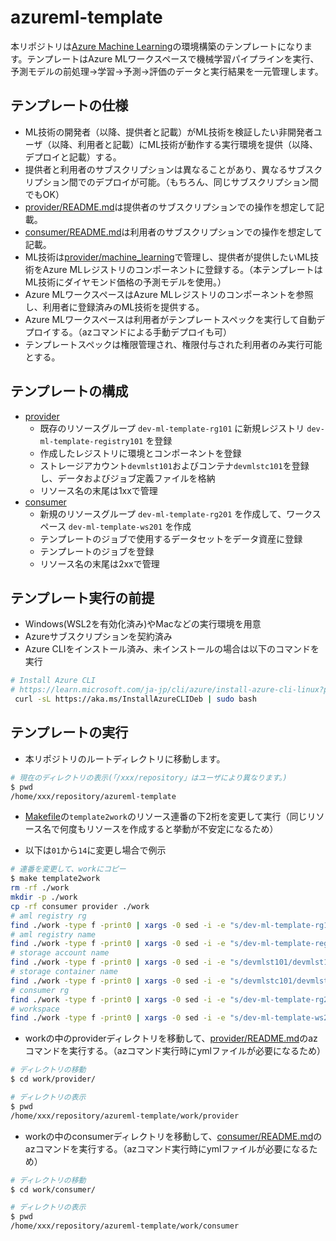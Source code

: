 # azureml-template
本リポジトリは[Azure Machine Learning](https://learn.microsoft.com/ja-jp/azure/machine-learning/overview-what-is-azure-machine-learning?view=azureml-api-2)の環境構築のテンプレートになります。テンプレートはAzure MLワークスペースで機械学習パイプラインを実行、予測モデルの前処理→学習→予測→評価のデータと実行結果を一元管理します。


## テンプレートの仕様
- ML技術の開発者（以降、提供者と記載）がML技術を検証したい非開発者ユーザ（以降、利用者と記載）にML技術が動作する実行環境を提供（以降、デプロイと記載）する。
- 提供者と利用者のサブスクリプションは異なることがあり、異なるサブスクリプション間でのデプロイが可能。（もちろん、同じサブスクリプション間でもOK）
- [provider/README.md](./provider/README.md)は提供者のサブスクリプションでの操作を想定して記載。
- [consumer/README.md](./consumer/README.md)は利用者のサブスクリプションでの操作を想定して記載。
- ML技術は[provider/machine_learning](./provider/machine_learning)で管理し、提供者が提供したいML技術をAzure MLレジストリのコンポーネントに登録する。（本テンプレートはML技術にダイヤモンド価格の予測モデルを使用。）
- Azure MLワークスペースはAzure MLレジストリのコンポーネントを参照し、利用者に登録済みのML技術を提供する。
- Azure MLワークスペースは利用者がテンプレートスペックを実行して自動デプロイする。（azコマンドによる手動デプロイも可）
- テンプレートスペックは権限管理され、権限付与された利用者のみ実行可能とする。


## テンプレートの構成
- [provider](./provider)
    - 既存のリソースグループ `dev-ml-template-rg101` に新規レジストリ `dev-ml-template-registry101` を登録
    - 作成したレジストリに環境とコンポーネントを登録
    - ストレージアカウント`devmlst101`およびコンテナ`devmlstc101`を登録し、データおよびジョブ定義ファイルを格納
    - リソース名の末尾は1xxで管理
- [consumer](./consumer)
    - 新規のリソースグループ `dev-ml-template-rg201` を作成して、ワークスペース `dev-ml-template-ws201` を作成
    - テンプレートのジョブで使用するデータセットをデータ資産に登録
    - テンプレートのジョブを登録
    - リソース名の末尾は2xxで管理

 ## テンプレート実行の前提
 - Windows(WSL2を有効化済み)やMacなどの実行環境を用意
 - Azureサブスクリプションを契約済み
 - Azure CLIをインストール済み、未インストールの場合は以下のコマンドを実行

```sh
# Install Azure CLI
# https://learn.microsoft.com/ja-jp/cli/azure/install-azure-cli-linux?pivots=apt
 curl -sL https://aka.ms/InstallAzureCLIDeb | sudo bash
```

 ## テンプレートの実行
- 本リポジトリのルートディレクトリに移動します。
```sh
# 現在のディレクトリの表示(「/xxx/repository」はユーザにより異なります。)
$ pwd
/home/xxx/repository/azureml-template
```
- [Makefile](./Makefile)の`template2work`のリソース連番の下2桁を変更して実行（同じリソース名で何度もリソースを作成すると挙動が不安定になるため）

- 以下は`01`から`14`に変更し場合で例示

```sh
# 連番を変更して、workにコピー
$ make template2work
rm -rf ./work
mkdir -p ./work
cp -rf consumer provider ./work
# aml registry rg
find ./work -type f -print0 | xargs -0 sed -i -e "s/dev-ml-template-rg101/dev-ml-template-rg114/g"
# aml registry name
find ./work -type f -print0 | xargs -0 sed -i -e "s/dev-ml-template-registry101/dev-ml-template-registry114/g"
# storage account name
find ./work -type f -print0 | xargs -0 sed -i -e "s/devmlst101/devmlst114/g"
# storage container name
find ./work -type f -print0 | xargs -0 sed -i -e "s/devmlstc101/devmlstc114/g"
# consumer rg
find ./work -type f -print0 | xargs -0 sed -i -e "s/dev-ml-template-rg201/dev-ml-template-rg214/g"
# workspace
find ./work -type f -print0 | xargs -0 sed -i -e "s/dev-ml-template-ws201/dev-ml-template-ws214/g"
```
- workの中のproviderディレクトリを移動して、[provider/README.md](./provider/README.md)のazコマンドを実行する。（azコマンド実行時にymlファイルが必要になるため）

```sh
# ディレクトリの移動
$ cd work/provider/

# ディレクトリの表示
$ pwd
/home/xxx/repository/azureml-template/work/provider
```

- workの中のconsumerディレクトリを移動して、[consumer/README.md](./provider/README.md)のazコマンドを実行する。（azコマンド実行時にymlファイルが必要になるため）

```sh
# ディレクトリの移動
$ cd work/consumer/

# ディレクトリの表示
$ pwd
/home/xxx/repository/azureml-template/work/consumer
```

